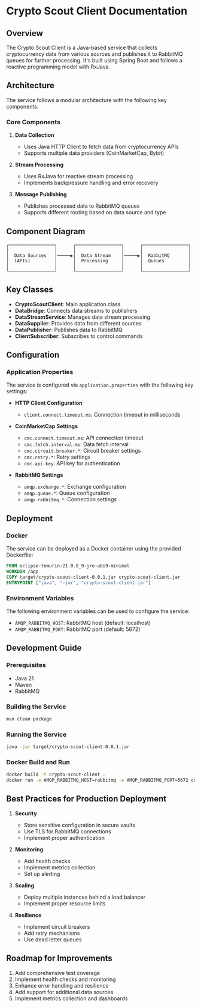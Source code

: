 # Crypto Scout Client Documentation

## Overview

The Crypto Scout Client is a Java-based service that collects cryptocurrency data from various sources and publishes it
to RabbitMQ queues for further processing. It's built using Spring Boot and follows a reactive programming model with
RxJava.

## Architecture

The service follows a modular architecture with the following key components:

### Core Components

1. **Data Collection**
    - Uses Java HTTP Client to fetch data from cryptocurrency APIs
    - Supports multiple data providers (CoinMarketCap, Bybit)

2. **Stream Processing**
    - Uses RxJava for reactive stream processing
    - Implements backpressure handling and error recovery

3. **Message Publishing**
    - Publishes processed data to RabbitMQ queues
    - Supports different routing based on data source and type

## Component Diagram

```
┌─────────────────┐      ┌─────────────────┐      ┌─────────────────┐
│                 │      │                 │      │                 │
│  Data Sources   │─────▶│  Data Stream    │─────▶│  RabbitMQ       │
│  (APIs)         │      │  Processing     │      │  Queues         │
│                 │      │                 │      │                 │
└─────────────────┘      └─────────────────┘      └─────────────────┘
```

## Key Classes

- **CryptoScoutClient**: Main application class
- **DataBridge**: Connects data streams to publishers
- **DataStreamService**: Manages data stream processing
- **DataSupplier**: Provides data from different sources
- **DataPublisher**: Publishes data to RabbitMQ
- **ClientSubscriber**: Subscribes to control commands

## Configuration

### Application Properties

The service is configured via `application.properties` with the following key settings:

- **HTTP Client Configuration**
    - `client.connect.timeout.ms`: Connection timeout in milliseconds

- **CoinMarketCap Settings**
    - `cmc.connect.timeout.ms`: API connection timeout
    - `cmc.fetch.interval.ms`: Data fetch interval
    - `cmc.circuit.breaker.*`: Circuit breaker settings
    - `cmc.retry.*`: Retry settings
    - `cmc.api.key`: API key for authentication

- **RabbitMQ Settings**
    - `amqp.exchange.*`: Exchange configuration
    - `amqp.queue.*`: Queue configuration
    - `amqp.rabbitmq.*`: Connection settings

## Deployment

### Docker

The service can be deployed as a Docker container using the provided Dockerfile:

```dockerfile
FROM eclipse-temurin:21.0.8_9-jre-ubi9-minimal
WORKDIR /app
COPY target/crypto-scout-client-0.0.1.jar crypto-scout-client.jar
ENTRYPOINT ["java", "-jar", "crypto-scout-client.jar"]
```

### Environment Variables

The following environment variables can be used to configure the service:

- `AMQP_RABBITMQ_HOST`: RabbitMQ host (default: localhost)
- `AMQP_RABBITMQ_PORT`: RabbitMQ port (default: 5672)

## Development Guide

### Prerequisites

- Java 21
- Maven
- RabbitMQ

### Building the Service

```bash
mvn clean package
```

### Running the Service

```bash
java -jar target/crypto-scout-client-0.0.1.jar
```

### Docker Build and Run

```bash
docker build -t crypto-scout-client .
docker run -e AMQP_RABBITMQ_HOST=rabbitmq -e AMQP_RABBITMQ_PORT=5672 crypto-scout-client
```

## Best Practices for Production Deployment

1. **Security**
    - Store sensitive configuration in secure vaults
    - Use TLS for RabbitMQ connections
    - Implement proper authentication

2. **Monitoring**
    - Add health checks
    - Implement metrics collection
    - Set up alerting

3. **Scaling**
    - Deploy multiple instances behind a load balancer
    - Implement proper resource limits

4. **Resilience**
    - Implement circuit breakers
    - Add retry mechanisms
    - Use dead letter queues

## Roadmap for Improvements

1. Add comprehensive test coverage
2. Implement health checks and monitoring
3. Enhance error handling and resilience
4. Add support for additional data sources
5. Implement metrics collection and dashboards
